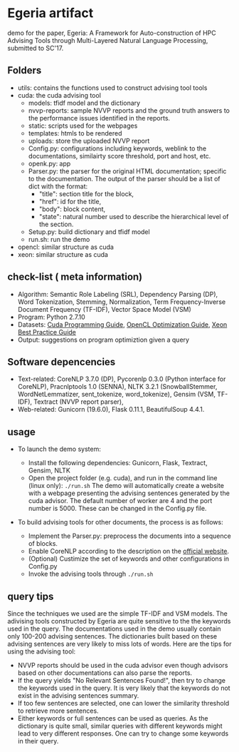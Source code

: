 # Egeria artifact 
demo for the paper, Egeria: A Framework for Auto-construction of HPC Advising Tools through Multi-Layered Natural Language Processing, submitted to SC'17.

## Folders
* utils: contains the functions used to construct advising tool tools
* cuda: the cuda advising tool
	* models: tfidf model and the dictionary
	* nvvp-reports: sample NVVP reports and the ground truth answers to the performance issues identified in the reports. 
	* static: scripts used for the webpages
	* templates: htmls to be rendered
	* uploads: store the uploaded NVVP report
	* Config.py: configurations including keywords, weblink to the documentations, similairty score threshold, port and host, etc. 
	* openk.py: app
	* Parser.py: the parser for the original HTML documentation; specific to the documentation. The output of the parser should be a list of dict with the format:
		* "title": section title for the block,
		* "href": id for the title, 
		* "body": block content, 
		* "state": natural number used to describe the hierarchical level of the section.
	* Setup.py: build dictionary and tfidf model
	* run.sh: run the demo
* opencl: similar structure as cuda
* xeon: similar structure as cuda

## check-list ( meta information)
* Algorithm: Semantic Role Labeling (SRL), Dependency Parsing (DP), Word Tokenization, Stemming, Normalization, Term Frequency-Inverse Document Frequency (TF-IDF), Vector Space Model (VSM)
* Program: Python 2.7.10
* Datasets: [Cuda Programming Guide](http://docs.nvidia.com/cuda/cuda-c-programming-guide/index.html), [OpenCL Optimization Guide](http://developer.amd.com/amd-accelerated-parallel-processing-app-sdk/opencl-optimization-guide/), [Xeon Best Practice Guide](http://www.prace-ri.eu/best-practice-guide-intel-xeon-phi-html/)
* Output: suggestions on program optimiztion given a query

## Software depencencies
* Text-related: CoreNLP 3.7.0 (DP), Pycorenlp 0.3.0 (Python interface for CoreNLP), Pracnlptools 1.0 (SENNA), NLTK 3.2.1 (SnowballStemmer, WordNetLemmatizer, sent_tokenize, word_tokenize), Gensim (VSM, TF-IDF), Textract (NVVP report parser), 
* Web-related: Gunicorn (19.6.0), Flask 0.11.1, BeautifulSoup 4.4.1.

## usage
* To launch the demo system: 
	* Install the following dependencies: Gunicorn, Flask, Textract, Gensim, NLTK
	* Open the project folder (e.g. cuda), and run in the command line (linux only):
	```./run.sh```
	The demo will automatically create a website with a webpage presenting the advising sentences generated by the cuda advisor. The default number of worker are 4 and the port number is 5000. These can be changed in the Config.py file. 
	
* To build advising tools for other documents, the process is as follows:
	* Implement the Parser.py: preprocess the documents into a sequence of blocks. 
	* Enable CoreNLP according to the description on the [official website](https://stanfordnlp.github.io/CoreNLP/corenlp-server.html). 
	* (Optional) Custimize the set of keywords and other configurations in Config.py
	* Invoke the advising tools through ```./run.sh```
	
## query tips 
Since the techniques we used are the simple TF-IDF and VSM models. The adivising tools constructed by Egeria are quite sensitive to the the keywords used in the query. The documentations used in the demo usually contain only 100-200 advising sentences. The dictionaries built based on these advising sentences are very likely to miss lots of words. Here are the tips for using the advising tool:

* NVVP reports should be used in the cuda advisor even though advisors based on other documentations can also parse the reports. 
* If the query yields "No Relevant Sentences Found!", then try to change the keywords used in the query. It is very likely that the keywords do not exist in the advising sentences summary. 
* If too few sentences are selected, one can lower the similarity threshold to retrieve more sentences. 
* Either keywords or full sentences can be used as queries. As the dictionary is quite small, similar queries with different keywords might lead to very different responses. One can try to change some keywords in their query. 
 

 

